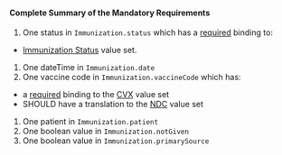 #### Complete Summary of the Mandatory Requirements

1.  One status in `Immunization.status` which has a [required](http://hl7.org/fhir/2017Jan/terminologies.html#required) binding to:
-  [Immunization Status] value set.
1.  One dateTime in `Immunization.date`
1.  One vaccine code in `Immunization.vaccineCode` which has:
-   a [required](http://hl7.org/fhir/2017Jan/terminologies.html#required) binding to the [CVX] value set
-   SHOULD have a translation to the [NDC] value set
1.  One patient in `Immunization.patient`
1.  One boolean value in `Immunization.notGiven`
1.  One boolean value in `Immunization.primarySource`

  [Immunization Status]: http://build.fhir.org/valueset-immunization-status.html
  [CVX]: ValueSet-us-core-cvx.html
  [NDC]: ValueSet-us-core-ndc-vaccine-codes.html
